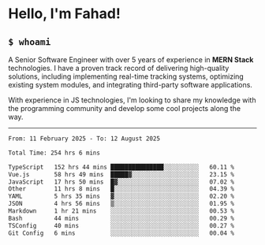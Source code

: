 <h1>Hello, I'm Fahad!</h1>

<h2><code>$ whoami</code></h2>

A Senior Software Engineer with over 5 years of experience in **MERN Stack** technologies. I have a proven track record of delivering high-quality solutions, including implementing real-time tracking systems, optimizing existing system modules, and integrating third-party software applications.

With experience in JS technologies, I'm looking to share my knowledge with the programming community and develop some cool projects along the way.

---

<!--START_SECTION:waka-->

```txt
From: 11 February 2025 - To: 12 August 2025

Total Time: 254 hrs 6 mins

TypeScript   152 hrs 44 mins ███████████████░░░░░░░░░░   60.11 %
Vue.js       58 hrs 49 mins  █████▓░░░░░░░░░░░░░░░░░░░   23.15 %
JavaScript   17 hrs 50 mins  █▓░░░░░░░░░░░░░░░░░░░░░░░   07.02 %
Other        11 hrs 8 mins   █░░░░░░░░░░░░░░░░░░░░░░░░   04.39 %
YAML         5 hrs 35 mins   ▓░░░░░░░░░░░░░░░░░░░░░░░░   02.20 %
JSON         4 hrs 56 mins   ▒░░░░░░░░░░░░░░░░░░░░░░░░   01.95 %
Markdown     1 hr 21 mins    ░░░░░░░░░░░░░░░░░░░░░░░░░   00.53 %
Bash         44 mins         ░░░░░░░░░░░░░░░░░░░░░░░░░   00.29 %
TSConfig     40 mins         ░░░░░░░░░░░░░░░░░░░░░░░░░   00.27 %
Git Config   6 mins          ░░░░░░░░░░░░░░░░░░░░░░░░░   00.04 %
```

<!--END_SECTION:waka-->

<!--
**heyFahad/heyFahad** is a ✨ _special_ ✨ repository because its `README.md` (this file) appears on your GitHub profile.

Here are some ideas to get you started:

- 🔭 I’m currently working on ...
- 🌱 I’m currently learning ...
- 👯 I’m looking to collaborate on ...
- 🤔 I’m looking for help with ...
- 💬 Ask me about ...
- 📫 How to reach me: ...
- 😄 Pronouns: ...
- ⚡ Fun fact: ...
-->
